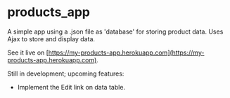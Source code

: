 # products_app
A simple app using a .json file as 'database' for storing product data. Uses Ajax to store and display data.

See it live on [https://my-products-app.herokuapp.com](https://my-products-app.herokuapp.com).

Still in development; upcoming features:
- Implement the Edit link on data table.
